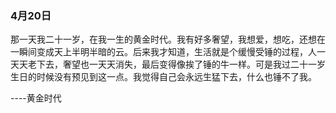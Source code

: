 ### 4月20日
那一天我二十一岁，在我一生的黄金时代。我有好多奢望，我想爱，想吃，还想在一瞬间变成天上半明半暗的云。后来我才知道，生活就是个缓慢受锤的过程，人一天天老下去，奢望也一天天消失，最后变得像挨了锤的牛一样。可是我过二十一岁生日的时候没有预见到这一点。我觉得自己会永远生猛下去，什么也锤不了我。


----黄金时代


